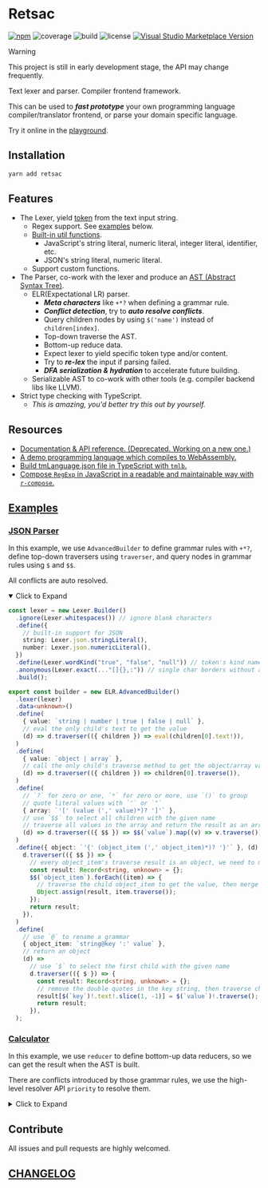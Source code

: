 # Retsac

[![npm](https://img.shields.io/npm/v/retsac?style=flat-square)](https://www.npmjs.com/package/retsac)
![coverage](https://img.shields.io/codecov/c/github/DiscreteTom/retsac?style=flat-square)
![build](https://img.shields.io/github/actions/workflow/status/DiscreteTom/retsac/publish.yml?style=flat-square)
![license](https://img.shields.io/github/license/DiscreteTom/retsac?style=flat-square)
[![Visual Studio Marketplace Version](https://img.shields.io/visual-studio-marketplace/v/DiscreteTom.vscode-retsac?label=VSCode%20extension&style=flat-square)](https://marketplace.visualstudio.com/items?itemName=DiscreteTom.vscode-retsac)

> [!WARNING]
> This project is still in early development stage, the API may change frequently.

Text lexer and parser. Compiler frontend framework.

This can be used to **_fast prototype_** your own programming language compiler/translator frontend, or parse your domain specific language.

Try it online in the [playground](https://dttk.discretetom.com/js-playground?crushed=%28%27XpenXncieV%27https%253A%252F%252Fcdn.jsXlivr.net%252Fnpm%252FN%25400.15.0%252Fdist%252FN.min.js%27%255D%7EcellVHPYpaY9ULJ%252C%2520ELRI6NOtrue%7Eid%210%29%252CHWrite%2520the%2520PKr9lJZLJ.QXfine%257BUaM%252F123%252F_q%253B--GUpKrIZELR.AdvancedQlJ%257BlJ*XfineD%255C%27a%255C%27_D%2522entry%2522%252C%2520checkAllMtrueI%257D%253BC4418%29%252CHPK9Ys6pKr.pKAll%257B%2522123%2522%257D-Groot6Ys.buffer%255B0%255D--console.log%257Broot.toTYeStringq%257DC5544%29%255D%7EpanelVF5544%252CF4418%255D%29*%257D-zz.-%255Cr%255Cn6%2520%253D%25209%27%7EcoX%21%27GCOfalse%7Eid%21FD%257BUentryMF170372543Gconst%2520H%28%27name%21%27I%2520%29JexerKarseM%253A%2520NYtsacO%27%7EYadonly%21QBuilXr%257B*U%28%2520Vs%21%255BXdeYreZ6new%2520_I*buildq%257B%257Dz%2520%2520%2501zq_ZYXVUQONMKJIHGFDC96-*_).

## Installation

```bash
yarn add retsac
```

## Features

- The Lexer, yield [token](https://github.com/DiscreteTom/retsac/blob/main/src/lexer/model.ts) from the text input string.
  - Regex support. See [examples](#examples) below.
  - [Built-in util functions](https://github.com/DiscreteTom/retsac/blob/main/src/lexer/utils).
    - JavaScript's string literal, numeric literal, integer literal, identifier, etc.
    - JSON's string literal, numeric literal.
  - Support custom functions.
- The Parser, co-work with the lexer and produce an [AST (Abstract Syntax Tree)](https://github.com/DiscreteTom/retsac/blob/main/src/parser/ast.ts).
  - ELR(Expectational LR) parser.
    - **_Meta characters_** like `+*?` when defining a grammar rule.
    - **_Conflict detection_**, try to **_auto resolve conflicts_**.
    - Query children nodes by using `$('name')` instead of `children[index]`.
    - Top-down traverse the AST.
    - Bottom-up reduce data.
    - Expect lexer to yield specific token type and/or content.
    - Try to **_re-lex_** the input if parsing failed.
    - **_DFA serialization & hydration_** to accelerate future building.
  - Serializable AST to co-work with other tools (e.g. compiler backend libs like LLVM).
- Strict type checking with TypeScript.
  - _This is amazing, you'd better try this out by yourself._

## Resources

- [Documentation & API reference. (Deprecated. Working on a new one.)](https://discretetom.github.io/retsac/)
- [A demo programming language which compiles to WebAssembly.](https://github.com/DiscreteTom/dt0)
- [Build tmLanguage.json file in TypeScript with `tmlb`.](https://github.com/DiscreteTom/tmlb)
- [Compose `RegExp` in JavaScript in a readable and maintainable way with `r-compose`.](https://github.com/DiscreteTom/r-compose)
<!-- - [VSCode extension.](https://github.com/DiscreteTom/vscode-retsac) -->

## [Examples](https://github.com/DiscreteTom/retsac/tree/main/examples)

### [JSON Parser](https://github.com/DiscreteTom/retsac/blob/main/examples/parser/json/json.ts)

In this example, we use `AdvancedBuilder` to define grammar rules with `+*?`, define top-down traversers using `traverser`, and query nodes in grammar rules using `$` and `$$`.

All conflicts are auto resolved.

<details open><summary>Click to Expand</summary>

```ts
const lexer = new Lexer.Builder()
  .ignore(Lexer.whitespaces()) // ignore blank characters
  .define({
    // built-in support for JSON
    string: Lexer.json.stringLiteral(),
    number: Lexer.json.numericLiteral(),
  })
  .define(Lexer.wordKind("true", "false", "null")) // token's kind name equals to the literal value
  .anonymous(Lexer.exact(..."[]{},:")) // single char borders without a kind name
  .build();

export const builder = new ELR.AdvancedBuilder()
  .lexer(lexer)
  .data<unknown>()
  .define(
    { value: `string | number | true | false | null` },
    // eval the only child's text to get the value
    (d) => d.traverser(({ children }) => eval(children[0].text!)),
  )
  .define(
    { value: `object | array` },
    // call the only child's traverse method to get the object/array value
    (d) => d.traverser(({ children }) => children[0].traverse()),
  )
  .define(
    // `?` for zero or one, `*` for zero or more, use `()` to group
    // quote literal values with `'` or `"`
    { array: `'[' (value (',' value)*)? ']'` },
    // use `$$` to select all children with the given name
    // traverse all values in the array and return the result as an array
    (d) => d.traverser(({ $$ }) => $$(`value`).map((v) => v.traverse())),
  )
  .define({ object: `'{' (object_item (',' object_item)*)? '}'` }, (d) =>
    d.traverser(({ $$ }) => {
      // every object_item's traverse result is an object, we need to merge them
      const result: Record<string, unknown> = {};
      $$(`object_item`).forEach((item) => {
        // traverse the child object_item to get the value, then merge the result
        Object.assign(result, item.traverse());
      });
      return result;
    }),
  )
  .define(
    // use `@` to rename a grammar
    { object_item: `string@key ':' value` },
    // return an object
    (d) =>
      // use `$` to select the first child with the given name
      d.traverser(({ $ }) => {
        const result: Record<string, unknown> = {};
        // remove the double quotes in the key string, then traverse child to get the value
        result[$(`key`)!.text!.slice(1, -1)] = $(`value`)!.traverse();
        return result;
      }),
  );
```

</details>

### [Calculator](https://github.com/DiscreteTom/retsac/blob/main/examples/parser/calculator/calculator.ts)

In this example, we use `reducer` to define bottom-up data reducers, so we can get the result when the AST is built.

There are conflicts introduced by those grammar rules, we use the high-level resolver API `priority` to resolve them.

<details><summary>Click to Expand</summary>

```ts
const lexer = new Lexer.Builder()
  .ignore(Lexer.whitespaces()) // ignore blank characters
  .define({ number: /[0-9]+(?:\.[0-9]+)?/ })
  .anonymous(Lexer.exact(..."+-*/()")) // operators
  .build();

export const builder = new ELR.ParserBuilder()
  .data<number>()
  .lexer(lexer)
  .define({ exp: "number" }, (d) =>
    // the result of the reducer will be stored in the node's value
    d.reducer(({ matched }) => Number(matched[0].text)),
  )
  .define({ exp: `'-' exp` }, (d) => d.reducer(({ values }) => -values[1]!))
  .define({ exp: `'(' exp ')'` }, (d) => d.reducer(({ values }) => values[1]))
  .define({ exp: `exp '+' exp` }, (d) =>
    d.reducer(({ values }) => values[0]! + values[2]!),
  )
  .define({ exp: `exp '-' exp` }, (d) =>
    d.reducer(({ values }) => values[0]! - values[2]!),
  )
  .define({ exp: `exp '*' exp` }, (d) =>
    d.reducer(({ values }) => values[0]! * values[2]!),
  )
  .define({ exp: `exp '/' exp` }, (d) =>
    d.reducer(({ values }) => values[0]! / values[2]!),
  )
  .priority(
    { exp: `'-' exp` }, // highest priority
    [{ exp: `exp '*' exp` }, { exp: `exp '/' exp` }],
    [{ exp: `exp '+' exp` }, { exp: `exp '-' exp` }], // lowest priority
  );
```

</details>

## Contribute

All issues and pull requests are highly welcomed.

## [CHANGELOG](https://github.com/DiscreteTom/retsac/blob/main/CHANGELOG.md)
